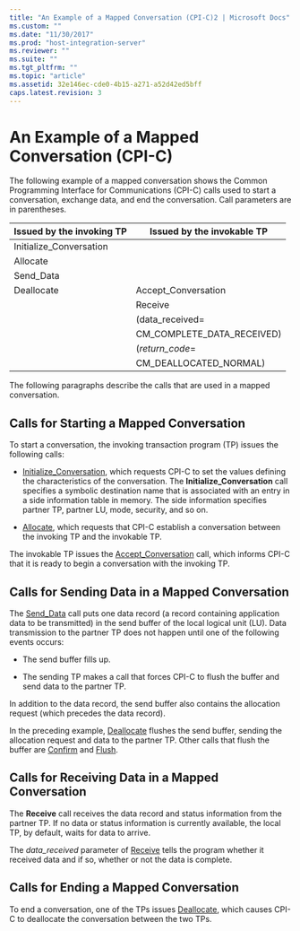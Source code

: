 ```yaml
---
title: "An Example of a Mapped Conversation (CPI-C)2 | Microsoft Docs"
ms.custom: ""
ms.date: "11/30/2017"
ms.prod: "host-integration-server"
ms.reviewer: ""
ms.suite: ""
ms.tgt_pltfrm: ""
ms.topic: "article"
ms.assetid: 32e146ec-cde0-4b15-a271-a52d42ed5bff
caps.latest.revision: 3
---
```

# An Example of a Mapped Conversation (CPI-C)
The following example of a mapped conversation shows the Common Programming Interface for Communications (CPI-C) calls used to start a conversation, exchange data, and end the conversation. Call parameters are in parentheses.  
  
|Issued by the invoking TP|Issued by the invokable TP|  
|-------------------------------|--------------------------------|  
|Initialize_Conversation||  
|Allocate||  
|Send_Data||  
|Deallocate|Accept_Conversation|  
||Receive|  
||(data_received=|  
||CM_COMPLETE_DATA_RECEIVED)|  
||(*return_code*=|  
||CM_DEALLOCATED_NORMAL)|  
  
 The following paragraphs describe the calls that are used in a mapped conversation.  
  
## Calls for Starting a Mapped Conversation  
 To start a conversation, the invoking transaction program (TP) issues the following calls:  
  
-   [Initialize_Conversation](../core/initialize-conversation-cpi-c-2.md), which requests CPI-C to set the values defining the characteristics of the conversation. The **Initialize_Conversation** call specifies a symbolic destination name that is associated with an entry in a side information table in memory. The side information specifies partner TP, partner LU, mode, security, and so on.  
  
-   [Allocate](../core/allocate-cpi-c-1.md), which requests that CPI-C establish a conversation between the invoking TP and the invokable TP.  
  
 The invokable TP issues the [Accept_Conversation](../core/accept-conversation-cpi-c-1.md) call, which informs CPI-C that it is ready to begin a conversation with the invoking TP.  
  
## Calls for Sending Data in a Mapped Conversation  
 The [Send_Data](../core/send-data-cpi-c-1.md) call puts one data record (a record containing application data to be transmitted) in the send buffer of the local logical unit (LU). Data transmission to the partner TP does not happen until one of the following events occurs:  
  
-   The send buffer fills up.  
  
-   The sending TP makes a call that forces CPI-C to flush the buffer and send data to the partner TP.  
  
 In addition to the data record, the send buffer also contains the allocation request (which precedes the data record).  
  
 In the preceding example, [Deallocate](../core/deallocate-cpi-c-2.md) flushes the send buffer, sending the allocation request and data to the partner TP. Other calls that flush the buffer are [Confirm](../core/confirm-cpi-c-1.md) and [Flush](../core/flush-cpi-c-1.md).  
  
## Calls for Receiving Data in a Mapped Conversation  
 The **Receive** call receives the data record and status information from the partner TP. If no data or status information is currently available, the local TP, by default, waits for data to arrive.  
  
 The *data_received* parameter of [Receive](../core/receive-cpi-c-1.md) tells the program whether it received data and if so, whether or not the data is complete.  
  
## Calls for Ending a Mapped Conversation  
 To end a conversation, one of the TPs issues [Deallocate](../core/deallocate-cpi-c-2.md), which causes CPI-C to deallocate the conversation between the two TPs.